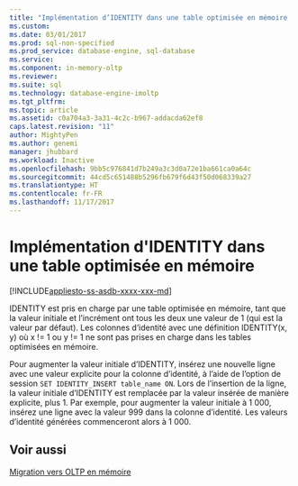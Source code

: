 ```yaml
---
title: "Implémentation d’IDENTITY dans une table optimisée en mémoire | Microsoft Docs"
ms.custom: 
ms.date: 03/01/2017
ms.prod: sql-non-specified
ms.prod_service: database-engine, sql-database
ms.service: 
ms.component: in-memory-oltp
ms.reviewer: 
ms.suite: sql
ms.technology: database-engine-imoltp
ms.tgt_pltfrm: 
ms.topic: article
ms.assetid: c0a704a3-3a31-4c2c-b967-addacda62ef8
caps.latest.revision: "11"
author: MightyPen
ms.author: genemi
manager: jhubbard
ms.workload: Inactive
ms.openlocfilehash: 9bb5c976841d7b249a3c3d0a72e1ba661ca0a64c
ms.sourcegitcommit: 44cd5c651488b5296fb679f6d43f50d068339a27
ms.translationtype: HT
ms.contentlocale: fr-FR
ms.lasthandoff: 11/17/2017
---
```

# <a name="implementing-identity-in-a-memory-optimized-table"></a>Implémentation d'IDENTITY dans une table optimisée en mémoire
[!INCLUDE[appliesto-ss-asdb-xxxx-xxx-md](../../includes/appliesto-ss-asdb-xxxx-xxx-md.md)]

IDENTITY est pris en charge par une table optimisée en mémoire, tant que la valeur initiale et l’incrément ont tous les deux une valeur de 1 (qui est la valeur par défaut). Les colonnes d’identité avec une définition IDENTITY(x, y) où x != 1 ou y != 1 ne sont pas prises en charge dans les tables optimisées en mémoire.   
    
Pour augmenter la valeur initiale d’IDENTITY, insérez une nouvelle ligne avec une valeur explicite pour la colonne d’identité, à l’aide de l’option de session `SET IDENTITY_INSERT table_name ON`. Lors de l’insertion de la ligne, la valeur initiale d’IDENTITY est remplacée par la valeur insérée de manière explicite, plus 1. Par exemple, pour augmenter la valeur initiale à 1 000, insérez une ligne avec la valeur 999 dans la colonne d’identité. Les valeurs d’identité générées commenceront alors à 1 000.     
  
## <a name="see-also"></a>Voir aussi  
 [Migration vers OLTP en mémoire](../../relational-databases/in-memory-oltp/migrating-to-in-memory-oltp.md)  
  
  
